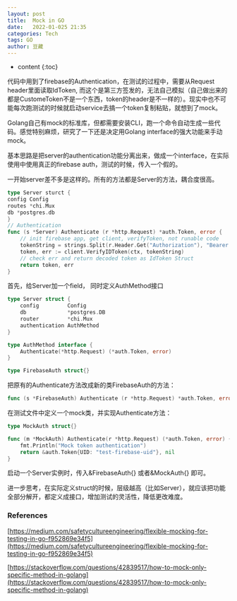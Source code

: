 ```yaml
---
layout: post
title:  Mock in GO
date:   2022-01-025 21:35
categories: Tech
tags: GO
author: 豆藏
---
```


* content
{:toc}

代码中用到了firebase的Authentication，在测试的过程中，需要从Request header里面读取IdToken, 而这个是第三方签发的，无法自己模拟（自己做出来的都是CustomeToken不是一个东西，token的header是不一样的）。现实中也不可能每次跑测试的时候就启动service去搞一个token复制粘贴，就想到了mock。

Golang自己有mock的标准库，但都需要安装CLI，跑一个命令自动生成一些代码。感觉特别麻烦，研究了一下还是决定用Golang interface的强大功能来手动mock。

基本思路是把server的authentication功能分离出来，做成一个interface，在实际使用中使用真正的firebase auth，测试的时候，传入一个假的。





一开始server差不多是这样的。所有的方法都是Server的方法，耦合度很高。

```go
type Server sturct {
config Config
routes *chi.Mux
db *postgres.db
}
// Authentication
func (s *Server) Authenticate (r *http.Request) *auth.Token, error {
	// init firebase app, get client, verifyToken, not runable code
	tokenString = strings.Split(r.Header.Get("Authorization"), "Bearer ")[1]
	token, err := client.VerifyIDToken(ctx, tokenString)
	// check err and return decoded token as IdToken Struct
	return token, err
}
```

首先，给Server加一个field， 同时定义AuthMethod接口

```go
type Server struct {
	config         Config
	db             *postgres.DB
	router         *chi.Mux
	authentication AuthMethod
}

type AuthMethod interface {
	Authenticate(*http.Request) (*auth.Token, error)
}

type FirebaseAuth struct{}
```

把原有的Authenticate方法改成新的类FirebaseAuth的方法：

```go
func (s *FirebaseAuth) Authenticate (r *http.Request) *auth.Token, error {...}
```

在测试文件中定义一个mock类，并实现Authenticate方法：

```go
type MockAuth struct{}

func (m *MockAuth) Authenticate(r *http.Request) (*auth.Token, error) {
	fmt.Println("Mock token authentication")
	return &auth.Token{UID: "test-firebase-uid"}, nil
}
```

启动一个Server实例时，传入&FirebaseAuth{} 或者&MockAuth{} 即可。

进一步思考，在实际定义struct的时候，层级越高（比如Server），就应该把功能全部分解开，都定义成接口，增加测试的灵活性，降低更改难度。

### References

[https://medium.com/safetycultureengineering/flexible-mocking-for-testing-in-go-f952869e34f5](https://medium.com/safetycultureengineering/flexible-mocking-for-testing-in-go-f952869e34f5)

[https://stackoverflow.com/questions/42839517/how-to-mock-only-specific-method-in-golang](https://stackoverflow.com/questions/42839517/how-to-mock-only-specific-method-in-golang)
